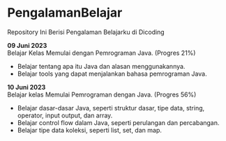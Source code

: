 # PengalamanBelajar
Repository Ini Berisi Pengalaman Belajarku di Dicoding

**09 Juni 2023**  
Belajar Kelas Memulai dengan Pemrograman Java. (Progres 21%)
  * Belajar tentang apa itu Java dan alasan menggunakannya.
  * Belajar tools yang dapat menjalankan bahasa pemrograman Java.

**10 Juni 2023**  
Belajar kelas Memulai Pemrograman dengan Java. (Progres 56%)
  * Belajar dasar-dasar Java, seperti struktur dasar, tipe data, string, operator, input output, dan array.
  * Belajar control flow dalam Java, seperti perulangan dan percabangan.
  * Belajar tipe data koleksi, seperti list, set, dan map.
